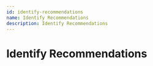 ```yaml
---
id: identify-recommendations
name: Identify Recommendations
description: Identify Recommendations
---
```

# Identify Recommendations






